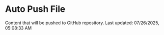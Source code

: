 # Auto Push File

Content that will be pushed to GitHub repository.
Last updated: 07/26/2025, 05:08:33 AM